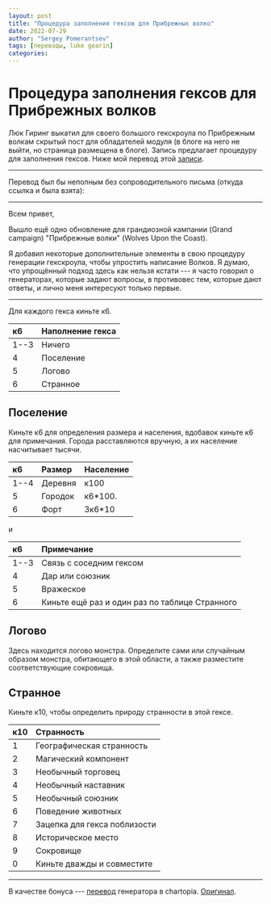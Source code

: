 ```yaml
---
layout: post
title: "Процедура заполнения гексов для Прибрежных волко"
date: 2022-07-29
author: "Sergey Pomerantsev"
tags: [переводы, luke gearin]
categories:
---
```


# Процедура заполнения гексов для Прибрежных волков

Люк Гиринг выкатил для своего большого гекскроула по Прибрежным волкам скрытый пост для обладателей модуля (в блоге на него не выйти, но страница размещена в блоге). Запись предлагает процедуру для заполнения гексов. Ниже мой перевод этой [записи](https://lukegearing.blot.im/wolves-upon-the-coast-hexfill-procedure).

---

Перевод был бы неполным без сопроводительного письма (откуда ссылка и была взята):

---

Всем привет,

Вышло ещё одно обновление для грандиозной кампании (Grand campaign) "Прибрежные волки" (Wolves Upon the Coast).

Я добавил некоторые дополнительные элементы в свою процедуру генерации гекскроула, чтобы упростить написание Волков. Я думаю, что упрощённый подход здесь как нельзя кстати --- я часто говорил о генераторах, которые задают вопросы, в противовес тем, которые дают ответы, и лично меня интересуют только первые.

---

Для каждого гекса киньте к6.

| к6 | Наполнение гекса |
|:-----|:---------------|
| 1--3 | Ничего         |
| 4    | Поселение      |
| 5    | Логово         |
| 6    | Странное       |

## Поселение

Киньте к6 для определения размера и населения, вдобавок киньте к6 для примечания. Города расставляются вручную, а их население насчитывает тысячи.

| к6   | Размер  | Население |
|:-----|:--------|:----------|
| 1--4 | Деревня | к100      |
| 5    | Городок | к6*100.   |
| 6    | Форт    | 3к6*10    |

и

| к6   | Примечание                                     |
|:-----|:-----------------------------------------------|
| 1--3 | Связь с соседним гексом                        |
| 4    | Дар или союзник                                |
| 5    | Вражеское                                      |
| 6    | Киньте ещё раз и один раз по таблице Странного | 

## Логово

Здесь находится логово монстра. Определите сами или случайным образом монстра, обитающего в этой области, а также разместите соответствующие сокровища.

## Странное

Киньте к10, чтобы определить природу странности в этой гексе.

| к10 | Странность                   |
|:----|:-----------------------------|
| 1   | Географическая странность    |
| 2   | Магический компонент         |
| 3   | Необычный торговец           |
| 4   | Необычный наставник          |
| 5   | Необычный союзник            |
| 6   | Поведение животных           |
| 7   | Зацепка для гекса поблизости |
| 8   | Историческое место           |
| 9   | Сокровище                    |
| 0   | Киньте дважды и совместите   |

---

В качестве бонуса --- [перевод](https://chartopia.d12dev.com/chart/61455) генератора в chartopia. [Оригинал](https://chartopia.d12dev.com/chart/61448).
